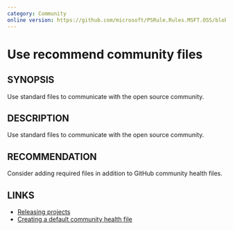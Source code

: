 ```yaml
---
category: Community
online version: https://github.com/microsoft/PSRule.Rules.MSFT.OSS/blob/main/src/PSRule.Rules.MSFT.OSS/en/MSFT.OSS.Community.md
---
```


# Use recommend community files

## SYNOPSIS

Use standard files to communicate with the open source community.

## DESCRIPTION

Use standard files to communicate with the open source community.

## RECOMMENDATION

Consider adding required files in addition to GitHub community health files.

## LINKS

- [Releasing projects](https://docs.opensource.microsoft.com/releasing/)
- [Creating a default community health file](https://docs.github.com/communities/setting-up-your-project-for-healthy-contributions/creating-a-default-community-health-file)
